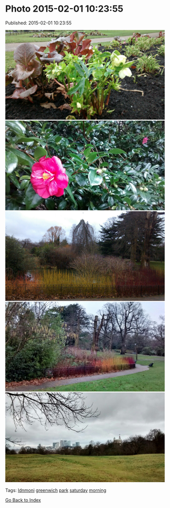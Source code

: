 
# Photo 2015-02-01 10:23:55

Published: 2015-02-01 10:23:55

![](109760357827-0.jpg)
![](109760357827-1.jpg)
![](109760357827-2.jpg)
![](109760357827-3.jpg)
![](109760357827-4.jpg)

Tags: [ldnmoni](tag-ldnmoni.md) [greenwich](tag-greenwich.md) [park](tag-park.md) [saturday](tag-saturday.md) [morning](tag-morning.md)

[Go Back to Index](index.md)
